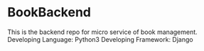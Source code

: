 # BookBackend
This is the backend repo for micro service of book management.
Developing Language: Python3
Developing Framework: Django
